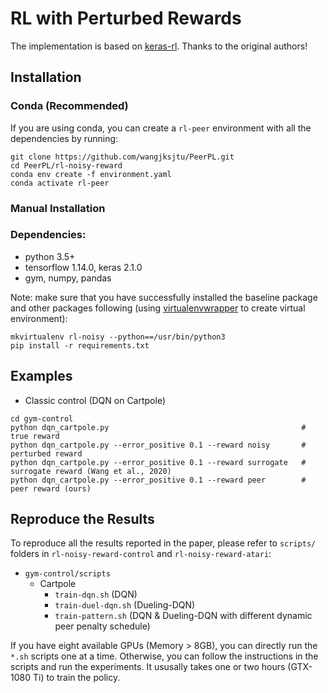# RL with Perturbed Rewards

The implementation is based on [keras-rl](https://github.com/keras-rl/keras-rl). Thanks to the original authors!

## Installation
### Conda (Recommended)
If you are using conda, you can create a `rl-peer` environment with all the dependencies by running:

```
git clone https://github.com/wangjksjtu/PeerPL.git
cd PeerPL/rl-noisy-reward
conda env create -f environment.yaml
conda activate rl-peer
```

###  Manual Installation
### Dependencies:
- python 3.5+
- tensorflow 1.14.0, keras 2.1.0
- gym, numpy, pandas
 
Note: make sure that you have successfully installed the baseline package and other packages following (using [virtualenvwrapper](https://virtualenvwrapper.readthedocs.io/en/latest/) to create virtual environment):
```
mkvirtualenv rl-noisy --python==/usr/bin/python3
pip install -r requirements.txt
```

## Examples
- Classic control (DQN on Cartpole)
```
cd gym-control
python dqn_cartpole.py                                           # true reward
python dqn_cartpole.py --error_positive 0.1 --reward noisy       # perturbed reward
python dqn_cartpole.py --error_positive 0.1 --reward surrogate   # surrogate reward (Wang et al., 2020)
python dqn_cartpole.py --error_positive 0.1 --reward peer        # peer reward (ours)
```

## Reproduce the Results
To reproduce all the results reported in the paper, please refer to `scripts/` folders in `rl-noisy-reward-control` and `rl-noisy-reward-atari`:
- `gym-control/scripts`
  - Cartpole
    - `train-dqn.sh` (DQN)
    - `train-duel-dqn.sh` (Dueling-DQN)
    - `train-pattern.sh` (DQN & Dueling-DQN with different dynamic peer penalty schedule)

If you have eight available GPUs (Memory > 8GB), you can directly run the `*.sh` scripts one at a time. Otherwise, you can follow the instructions in the scripts and run the experiments. It ususally takes one or two hours (GTX-1080 Ti) to train the policy.
